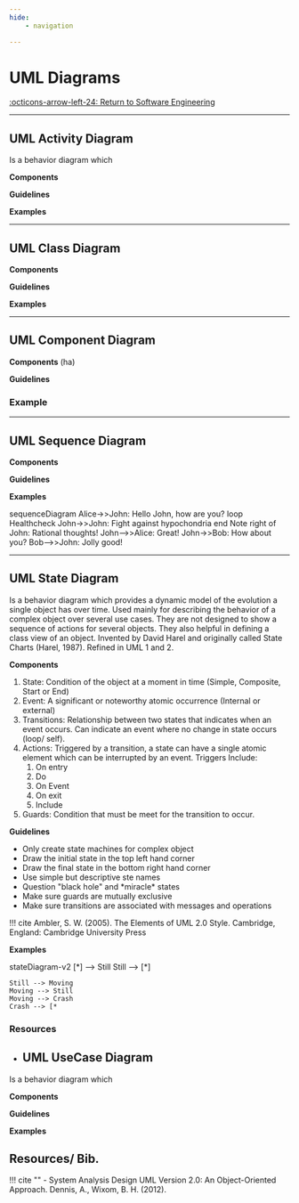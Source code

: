 ```yaml
---
hide:
    - navigation

---
```


# UML Diagrams

[:octicons-arrow-left-24: Return to Software Engineering](/Bodies-of-Knowledge/Software-Engineering/)

---

<script src="https://cdn.jsdelivr.net/npm/mermaid/dist/mermaid.min.js"></script>
<script>
    mermaid.initialize({ startOnLoad: true });
</script>

## UML Activity Diagram

Is a behavior diagram which

**Components**

**Guidelines**

**Examples**

---

## UML Class Diagram

**Components**

**Guidelines**

**Examples**

---

## UML Component Diagram

**Components** (ha)

**Guidelines**

### Example

---

## UML Sequence Diagram

**Components**

**Guidelines**

**Examples**

<div class="mermaid">
sequenceDiagram
  Alice->>John: Hello John, how are you?
  loop Healthcheck
      John->>John: Fight against hypochondria
  end
  Note right of John: Rational thoughts!
  John-->>Alice: Great!
  John->>Bob: How about you?
  Bob-->>John: Jolly good!
</div>

---

## UML State Diagram

Is a behavior diagram which provides a dynamic model of the evolution a single object has over time. Used mainly for describing the behavior of a complex object over several use cases. They are not designed to show a sequence of actions for several objects. They also helpful in defining a class view of an object. Invented by David Harel and originally called State Charts (Harel, 1987). Refined in UML 1 and 2.

**Components**

<!-- TODO: Add photos of each component -->

1. State: Condition of the object at a moment in time (Simple, Composite, Start or End)
2. Event: A significant or noteworthy atomic occurrence (Internal or external)
3. Transitions: Relationship between two states that indicates when an event occurs. Can indicate an event where no change in state occurs (loop/ self).
4. Actions: Triggered by a transition, a state can have a single atomic element which can be interrupted by an event. Triggers Include:
      1. On entry
      2. Do
      3. On Event
      4. On exit
      5. Include
5. Guards: Condition that must be meet for the transition to occur.

**Guidelines**

- Only create state machines for complex object
- Draw the initial state in the top left hand corner
- Draw the final state in the bottom right hand corner
- Use simple but descriptive ste names
- Question "black hole" and \*miracle\* states
- Make sure guards are mutually exclusive
- Make sure transitions are associated with messages and operations

!!! cite
    Ambler, S. W. (2005). The Elements of UML 2.0 Style. Cambridge, England: Cambridge University Press

**Examples**

<div class="mermaid">
stateDiagram-v2
    [*] --> Still
    Still --> [*]

    Still --> Moving
    Moving --> Still
    Moving --> Crash
    Crash --> [*
</div>

### Resources


- ## UML UseCase Diagram

Is a behavior diagram which

**Components**

**Guidelines**

**Examples**

## Resources/ Bib.

!!! cite ""
    - System Analysis Design UML Version 2.0: An Object-Oriented Approach. Dennis, A., Wixom, B. H. (2012).